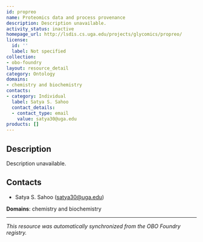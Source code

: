```yaml
---
id: propreo
name: Proteomics data and process provenance
description: Description unavailable.
activity_status: inactive
homepage_url: http://lsdis.cs.uga.edu/projects/glycomics/propreo/
license:
  id: ''
  label: Not specified
collection:
- obo-foundry
layout: resource_detail
category: Ontology
domains:
- chemistry and biochemistry
contacts:
- category: Individual
  label: Satya S. Sahoo
  contact_details:
  - contact_type: email
    value: satya30@uga.edu
products: []
---
```


## Description

Description unavailable.

## Contacts

- Satya S. Sahoo (satya30@uga.edu)

**Domains**: chemistry and biochemistry

---

*This resource was automatically synchronized from the OBO Foundry registry.*
